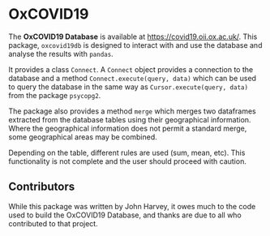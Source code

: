OxCOVID19
===========

The **OxCOVID19 Database** is available at <https://covid19.oii.ox.ac.uk/>. 
This package, `oxcovid19db` is designed to interact with and use the database 
and analyse the results with `pandas`.

It provides a class `Connect`. A `Connect` object provides a connection
to the database and a method 
`Connect.execute(query, data)` which can be used to query the database in the 
same way as `Cursor.execute(query, data)` from the package `psycopg2`.  

The package also provides a method `merge` which merges two dataframes extracted
from the database tables using their geographical information. Where the
geographical information does not permit a standard merge, some geographical
areas may be combined.

Depending on the table, different rules are used (sum, mean, etc).
This functionality is not complete and the user should proceed with caution.

Contributors
------------

While this package was written by John Harvey, it owes much to the code used to
build the OxCOVID19 Database, and thanks are due to all who contributed to that project.
